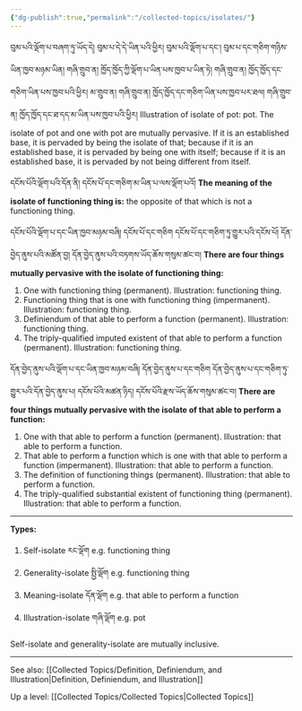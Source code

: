 ```yaml
---
{"dg-publish":true,"permalink":"/collected-topics/isolates/"}
---
```


བུམ་པའི་ལྡོག་པ་བཞག་ཏུ་ཡོད་དེ། བུམ་པ་དེ་དེ་ཡིན་པའི་ཕྱིར།
བུམ་པའི་ལྡོག་པ་དང་། བུམ་པ་དང་གཅིག་གཉིས་ཡིན་ཁྱབ་མཉམ་ཡིན།
གཞི་གྲུབ་ན། ཁྱོད་ཁྱོད་ཀྱི་ལྡོག་པ་ཡིན་པས་ཁྱབ་པ་ཡིན་ཏེ། གཞི་གྲུབ་ན། ཁྱོད་ཁྱོད་དང་གཅིག་ཡིན་པས་ཁྱབ་པའི་ཕྱིར།
མ་གྲུབ་ན། གཞི་གྲུབ་ན། ཁྱོད་ཁྱོད་དང་གཅིག་ཡིན་པས་ཁྱབ་པར་ཐལ། གཞི་གྲུབ་ན། ཁྱོད་ཁྱོད་དང་ཐ་དད་མ་ཡིན་པས་ཁྱབ་པའི་ཕྱིར།
Illustration of isolate of pot: pot.
The isolate of pot and one with pot are mutually pervasive.
If it is an established base, it is pervaded by being the isolate of that; because if it is an established base, it is pervaded by being one with itself; because if it is an established base, it is pervaded by not being different from itself.

དངོས་པོའི་ལྡོག་པའི་དོན་ནི། དངོས་པོ་དང་གཅིག་མ་ཡིན་པ་ལས་ལྡོག་པའོ།
**The meaning of the isolate of functioning thing is:** the opposite of that which is not a functioning thing.

དངོས་པོའི་ལྡོག་པ་དང་ཡིན་ཁྱབ་མཉམ་བཞི། དངོས་པོ་དང་གཅིག དངོས་པོ་དང་གཅིག་ཏུ་གྱུར་པའི་དངོས་པོ།
དོན་བྱེད་ནུས་པའི་མཚོན་བྱ། དོན་བྱེད་ནུས་པའི་བཏགས་ཡོད་ཆོས་གསུམ་ཚང་བ།
**There are four things mutually pervasive with the isolate of functioning thing:**
1. One with functioning thing (permanent). Illustration: functioning thing.
2. Functioning thing that is one with functioning thing (impermanent). Illustration: functioning thing.
3. Definiendum of that able to perform a function (permanent). Illustration: functioning thing.
4. The triply-qualified imputed existent of that able to perform a function (permanent). Illustration: functioning thing.

དོན་བྱེད་ནུས་པའི་ལྡོག་པ་དང་ཡིན་ཁྱབ་མཉམ་བཞི། དོན་བྱེད་ནུས་པ་དང་གཅིག 
དོན་བྱེད་ནུས་པ་དང་གཅིག་ཏུ་གྱུར་པའི་དོན་བྱེད་ནུས་པ། དངོས་པོའི་མཚན་ཉིད། 
དངོས་པོའི་རྫས་ཡོད་ཆོས་གསུམ་ཚང་བ།
**There are four things mutually pervasive with the isolate of that able to perform a function:**
1. One with that able to perform a function (permanent). Illustration: that able to perform a function.
2. That able to perform a function which is one with that able to perform a function (impermanent). Illustration: that able to perform a function.
3. The definition of functioning things (permanent). Illustration: that able to perform a function.
4. The triply-qualified substantial existent of functioning thing (permanent). Illustration: that able to perform a function.

---
**Types:**
1. Self-isolate རང་ལྡོག
   e.g. functioning thing
2. Generality-isolate སྤྱི་ལྡོག
   e.g. functioning thing
3. Meaning-isolate དོན་ལྡོག
   e.g. that able to perform a function
4. Illustration-isolate གཞི་ལྡོག
   e.g. pot

Self-isolate and generality-isolate are mutually inclusive.

---

See also: [[Collected Topics/Definition, Definiendum, and Illustration\|Definition, Definiendum, and Illustration]]



Up a level: [[Collected Topics/Collected Topics\|Collected Topics]]